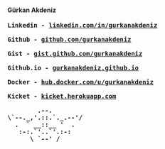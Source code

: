 #### Gürkan Akdeniz 
<pre><b>Linkedin - <a target="_blank" href='https://www.linkedin.com/in/g%C3%BCrkanakdeniz/'>linkedin.com/in/gurkanakdeniz</a> <br/></b>
<b>Github - <a target="_blank" href='https://github.com/gurkanakdeniz'>github.com/gurkanakdeniz</a> <br/></b>
<b>Gist - <a target="_blank" href='https://gist.github.com/gurkanakdeniz'>gist.github.com/gurkanakdeniz</a> <br/></b>
<b>Github.io - <a target="_blank" href='https://gurkanakdeniz.github.io'>gurkanakdeniz.github.io</a> <br/></b>
<b>Docker - <a target="_blank" href='https://hub.docker.com/u/gurkanakdeniz'>hub.docker.com/u/gurkanakdeniz</a> <br/></b>
<b>Kicket - <a target="_blank" href='http://kicket.herokuapp.com/'>kicket.herokuapp.com</a> <br/></b>
<b>        .--.</b>
<b>\`--._,'.::.`._.--'/</b>
<b>  .  ` __::__ '  .</b>
<b>   :-:.`'..`'.:-:</b>
<b>      \ `--' /</b></pre>

